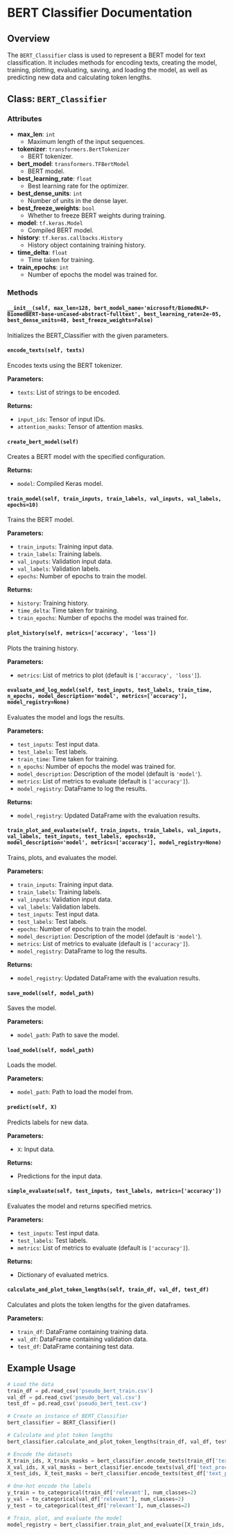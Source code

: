 # BERT Classifier Documentation

## Overview

The `BERT_Classifier` class is used to represent a BERT model for text classification. It includes methods for encoding texts, creating the model, training, plotting, evaluating, saving, and loading the model, as well as predicting new data and calculating token lengths.

## Class: `BERT_Classifier`

### Attributes

- **max_len**: `int`
  - Maximum length of the input sequences.
- **tokenizer**: `transformers.BertTokenizer`
  - BERT tokenizer.
- **bert_model**: `transformers.TFBertModel`
  - BERT model.
- **best_learning_rate**: `float`
  - Best learning rate for the optimizer.
- **best_dense_units**: `int`
  - Number of units in the dense layer.
- **best_freeze_weights**: `bool`
  - Whether to freeze BERT weights during training.
- **model**: `tf.keras.Model`
  - Compiled BERT model.
- **history**: `tf.keras.callbacks.History`
  - History object containing training history.
- **time_delta**: `float`
  - Time taken for training.
- **train_epochs**: `int`
  - Number of epochs the model was trained for.

### Methods

#### `__init__(self, max_len=128, bert_model_name='microsoft/BiomedNLP-BiomedBERT-base-uncased-abstract-fulltext', best_learning_rate=2e-05, best_dense_units=48, best_freeze_weights=False)`

Initializes the BERT_Classifier with the given parameters.

#### `encode_texts(self, texts)`

Encodes texts using the BERT tokenizer.

**Parameters:**
- `texts`: List of strings to be encoded.

**Returns:**
- `input_ids`: Tensor of input IDs.
- `attention_masks`: Tensor of attention masks.

#### `create_bert_model(self)`

Creates a BERT model with the specified configuration.

**Returns:**
- `model`: Compiled Keras model.

#### `train_model(self, train_inputs, train_labels, val_inputs, val_labels, epochs=10)`

Trains the BERT model.

**Parameters:**
- `train_inputs`: Training input data.
- `train_labels`: Training labels.
- `val_inputs`: Validation input data.
- `val_labels`: Validation labels.
- `epochs`: Number of epochs to train the model.

**Returns:**
- `history`: Training history.
- `time_delta`: Time taken for training.
- `train_epochs`: Number of epochs the model was trained for.

#### `plot_history(self, metrics=['accuracy', 'loss'])`

Plots the training history.

**Parameters:**
- `metrics`: List of metrics to plot (default is `['accuracy', 'loss']`).

#### `evaluate_and_log_model(self, test_inputs, test_labels, train_time, n_epochs, model_description='model', metrics=['accuracy'], model_registry=None)`

Evaluates the model and logs the results.

**Parameters:**
- `test_inputs`: Test input data.
- `test_labels`: Test labels.
- `train_time`: Time taken for training.
- `n_epochs`: Number of epochs the model was trained for.
- `model_description`: Description of the model (default is `'model'`).
- `metrics`: List of metrics to evaluate (default is `['accuracy']`).
- `model_registry`: DataFrame to log the results.

**Returns:**
- `model_registry`: Updated DataFrame with the evaluation results.

#### `train_plot_and_evaluate(self, train_inputs, train_labels, val_inputs, val_labels, test_inputs, test_labels, epochs=10, model_description='model', metrics=['accuracy'], model_registry=None)`

Trains, plots, and evaluates the model.

**Parameters:**
- `train_inputs`: Training input data.
- `train_labels`: Training labels.
- `val_inputs`: Validation input data.
- `val_labels`: Validation labels.
- `test_inputs`: Test input data.
- `test_labels`: Test labels.
- `epochs`: Number of epochs to train the model.
- `model_description`: Description of the model (default is `'model'`).
- `metrics`: List of metrics to evaluate (default is `['accuracy']`).
- `model_registry`: DataFrame to log the results.

**Returns:**
- `model_registry`: Updated DataFrame with the evaluation results.

#### `save_model(self, model_path)`

Saves the model.

**Parameters:**
- `model_path`: Path to save the model.

#### `load_model(self, model_path)`

Loads the model.

**Parameters:**
- `model_path`: Path to load the model from.

#### `predict(self, X)`

Predicts labels for new data.

**Parameters:**
- `X`: Input data.

**Returns:**
- Predictions for the input data.

#### `simple_evaluate(self, test_inputs, test_labels, metrics=['accuracy'])`

Evaluates the model and returns specified metrics.

**Parameters:**
- `test_inputs`: Test input data.
- `test_labels`: Test labels.
- `metrics`: List of metrics to evaluate (default is `['accuracy']`).

**Returns:**
- Dictionary of evaluated metrics.

#### `calculate_and_plot_token_lengths(self, train_df, val_df, test_df)`

Calculates and plots the token lengths for the given dataframes.

**Parameters:**
- `train_df`: DataFrame containing training data.
- `val_df`: DataFrame containing validation data.
- `test_df`: DataFrame containing test data.

## Example Usage

```python
# Load the data
train_df = pd.read_csv('pseudo_bert_train.csv')
val_df = pd.read_csv('pseudo_bert_val.csv')
test_df = pd.read_csv('pseudo_bert_test.csv')

# Create an instance of BERT_Classifier
bert_classifier = BERT_Classifier()

# Calculate and plot token lengths
bert_classifier.calculate_and_plot_token_lengths(train_df, val_df, test_df)

# Encode the datasets
X_train_ids, X_train_masks = bert_classifier.encode_texts(train_df['text_processed'].values)
X_val_ids, X_val_masks = bert_classifier.encode_texts(val_df['text_processed'].values)
X_test_ids, X_test_masks = bert_classifier.encode_texts(test_df['text_processed'].values)

# One-hot encode the labels
y_train = to_categorical(train_df['relevant'], num_classes=2)
y_val = to_categorical(val_df['relevant'], num_classes=2)
y_test = to_categorical(test_df['relevant'], num_classes=2)

# Train, plot, and evaluate the model
model_registry = bert_classifier.train_plot_and_evaluate([X_train_ids, X_train_masks], y_train, [X_val_ids, X_val_masks], y_val, [X_test_ids, X_test_masks], y_test)
